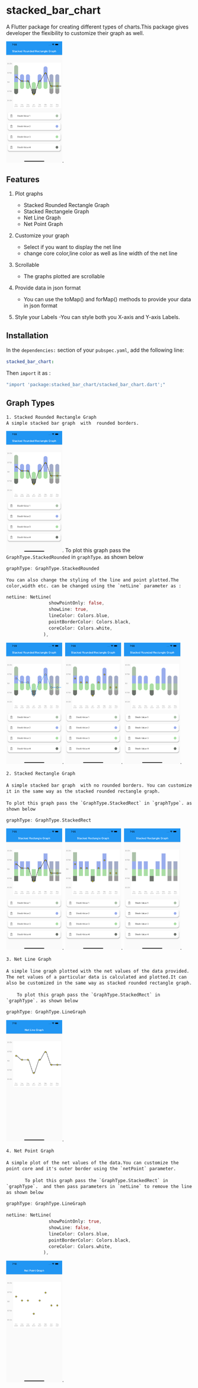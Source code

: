 # stacked_bar_chart

A Flutter package for creating different types of charts.This package gives developer the flexibility to customize their graph as well.

<img src="images/SRGPL.png" width="30%">.

## Features

1. Plot graphs 
    - Stacked Rounded Rectangle Graph
    - Stacked Rectangele Graph
    - Net Line Graph
    - Net Point Graph

2. Customize your graph
    - Select if you want to display the net line
    - change core color,line color as well as line width of the net line

3. Scrollable
    - The graphs plotted are scrollable

4. Provide data in json format
    - You can use the toMap() and forMap() methods to provide your data in json format

5. Style your Labels
    -You can style both you X-axis and Y-axis Labels.

## Installation

In the `dependencies:` section of your `pubspec.yaml`, add the following line:

```yaml
stacked_bar_chart:
```

Then `import` it as :

```yaml
"import 'package:stacked_bar_chart/stacked_bar_chart.dart';"
```

## Graph Types
    1. Stacked Rounded Rectangle Graph
    A simple stacked bar graph  with  rounded borders.

<img src="images/SRGPL.png" width="30%">.
To plot this graph pass the `GraphType.StackedRounded` in `graphType`. as shown below 

```dart
graphType: GraphType.StackedRounded
```

    You can also change the styling of the line and point plotted.The color,width etc. can be changed using the `netLine` parameter as :

```dart
netLine: NetLine(
                showPointOnly: false,
                showLine: true,
                lineColor: Colors.blue,
                pointBorderColor: Colors.black,
                coreColor: Colors.white,
              ),
```
<img src="images/SRGPL2.png" width="30%">.
<img src="images/SRGP.png" width="30%">.
<img src="images/SRG.png" width="30%">.


    2. Stacked Rectangle Graph

    A simple stacked bar graph  with no rounded borders. You can customize it in the same way as the stacked rounded rectangle graph.

    To plot this graph pass the `GraphType.StackedRect` in `graphType`. as shown below 

```dart
graphType: GraphType.StackedRect
```

<img src="images/SGPL.png" width="30%">.
<img src="images/SGP.png" width="30%">.
<img src="images/SG.png" width="30%">.

    3. Net Line Graph

    A simple line graph plotted with the net values of the data provided. The net values of a particular data is calculated and plotted.It can also be customized in the same way as stacked rounded rectangle graph.

        To plot this graph pass the `GraphType.StackedRect` in `graphType`. as shown below 

```dart
graphType: GraphType.LineGraph
```

<img src="images/LG.png" width="30%">.

    4. Net Point Graph

    A simple plot of the net values of the data.You can customize the point core and it's outer border using the `netPoint` parameter.

           To plot this graph pass the `GraphType.StackedRect` in `graphType`.  and then pass parameters in `netLine` to remove the line as shown below

```dart
graphType: GraphType.LineGraph
```

```dart
netLine: NetLine(
                showPointOnly: true,
                showLine: false,
                lineColor: Colors.blue,
                pointBorderColor: Colors.black,
                coreColor: Colors.white,
              ),
```

<img src="images/PG.png" width="30%">.
